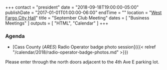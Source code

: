 +++
contact = "president"
date = "2018-09-18T19:00:00-05:00"
publishDate = "2017-01-01T01:00:00-06:00"
endTime = ""
location = "[West Fargo City Hall](/places/west-fargo-city-hall/)"
title = "September Club Meeting"
dates = [ "Business Meetings" ]
outputs = [ "HTML", "Calendar" ]
+++
### Agenda

* [Cass County \(*ARES*\) Radio Operator badge photo session]({{< relref "/calendar/2018/radio-operator-badge-photos.md" >}}) 

<span class="genericon genericon-info"></span>Please enter through the north
doors adjacent to the 4th Ave E parking lot.

